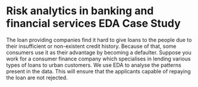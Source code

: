 # Risk analytics in banking and financial services EDA Case Study
The loan providing companies find it hard to give loans to the people due to their insufficient or non-existent credit history. Because of that, some consumers use it as their advantage by becoming a defaulter. Suppose you work for a consumer finance company which specialises in lending various types of loans to urban customers. We use EDA to analyse the patterns present in the data. This will ensure that the applicants capable of repaying the loan are not rejected.
